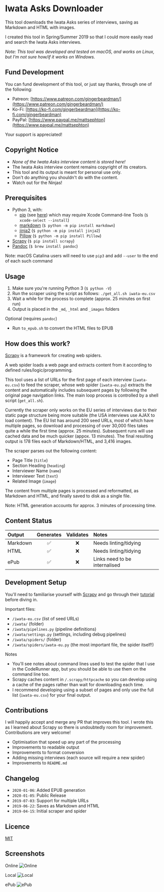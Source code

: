 # Iwata Asks Downloader

This tool downloads the Iwata Asks series of interviews, saving as Markdown and HTML with images.

I created this tool in Spring/Summer 2019 so that I could more easily read and search the Iwata Asks interviews.

_Note: This tool was developed and tested on macOS, and works on Linux, but I'm not sure how/if it works on Windows._

## Fund Development

You can fund development of this tool, or just say thanks, through one of the following:

- Patreon: [https://www.patreon.com/gingerbeardman/](https://www.patreon.com/gingerbeardman/)
- Ko-Fi: [https://ko-fi.com/gingerbeardman](https://ko-fi.com/gingerbeardman)
- PayPal: [https://www.paypal.me/mattsephton](https://www.paypal.me/mattsephton)

Your support is appreciated!

## Copyright Notice

- _None of the Iwata Asks interview content is stored here!_
- The Iwata Asks interview content remains copyright of its creators.
- This tool and its output is meant for personal use only. 
- Don't do anything you shouldn't do with the content.
- Watch out for the Ninjas!

## Prerequisites 

- Python 3, with:
  - [pip](https://pip.pypa.io/en/stable/installing/) (see [here](https://pip.pypa.io/en/stable/installing/)) which may require Xcode Command-line Tools (`$ xcode-select --install`)
  - [markdown](https://python-markdown.github.io/install/) (`$ python -m pip install markdown`)
  - [jinja2](https://pypi.org/project/Jinja2/) (`$ python -m pip install jinja2`)
  - [Pillow](https://pillow.readthedocs.io/en/stable/installation.html) (`$ python -m pip install Pillow`)
- [Scrapy](https://scrapy.org) (`$ pip install scrapy`)
- [Pandoc](https://pandoc.org/installing.html) (`$ brew install pandoc`)

Note: macOS Catalina users will need to use `pip3` and add `--user` to the end of each such command

## Usage

1. Make sure you're running Python 3 (`$ python -V`)
1. Run the scraper using the script as follows: `./get_all.sh iwata-eu.csv`
1. Wait a while for the process to complete (approx. 25 minutes on first run)
1. Output is placed in the `_md`, `_html` and `_images` folders

Optional (requires `pandoc`)

- Run `to_epub.sh` to convert the HTML files to EPUB

## How does this work?

[Scrapy](https://scrapy.org) is a framework for creating web spiders. 

A web spider loads a web page and extracts content from it according to defined rules/logic/programming.

This tool uses a list of URLs for the first page of each interview (`iwata-eu.csv`) to feed the scraper, whose web spider (`iwata-eu.py`) extracts the content and automatically includes subsequent pages by following the original page navigation links. The main loop process is controlled by a shell script (`get_all.sh`).

Currently the scraper only works on the EU series of interviews due to their static page structure being more suitable (the USA interviews use AJAX to load content). The EU list has around 200 seed URLs, most of which have multiple pages, so download and processing of over 30,000 files takes quite a while the first time (approx. 25 minutes). Subsequent runs will use cached data and be much quicker (appox. 13 minutes). The final resulting output is 178 files each of Markdown/HTML, and 3,416 images.

The scraper parses out the following content:
- Page Title (`title`)
- Section Heading (`heading`)
- Interviewer Name (`name`)
- Interviewer Text (`text`)
- Related Image (`image`)

The content from multiple pages is processed and reformatted, as Markdown and HTML, and finally saved to disk as a single file.

Note: HTML generation accounts for approx. 3 minutes of processing time.

## Content Status

| Output   | Generates | Validates | Notes |
|:---------|:---------:|:---------:|:------|
| Markdown | ✅ | ❌ | Needs linting/tidying |
| HTML     | ✅ | ❌ | Needs linting/tidying |
| ePub     | ✅ | ❌ | Links need to be internalised |

## Development Setup

You'll need to familiarise yourself with [Scrapy](https://scrapy.org) and go through their [tutorial](http://docs.scrapy.org/en/latest/intro/overview.html) before diving in.

Important files:
- `/iwata-eu.csv` (list of seed URLs)
- `/iwata/` (folder)
- `/iwata/pipelines.py` (pipeline definitions)
- `/iwata/settings.py` (settings, including debug pipelines)
- `/iwata/spiders/` (folder)
- `/iwata/spiders/iwata-eu.py` (the most important file, the spider itself!)

Notes
- You'll see notes about command lines used to test the spider that I use in the CodeRunner app, but you should be able to use them on the command line too. 
- Scrapy caches content in `/.scrapy/httpcache` so you can develop using a cache of the pages rather than wait for downloading each time.
- I recommend developing using a subset of pages and only use the full list (`iwata-eu.csv`) for your final output. 

## Contributions

I will happily accept and merge any PR that improves this tool. I wrote this as I learned about Scrapy so there is undoubtedly room for improvement. Contributions are very welcome!

- Optimisation that speed up any part of the processing
- Improvements to readable output
- Improvements to format conversion
- Adding missing interviews (each source will require a new spider)
- Improvements to `README.md`

## Changelog

* `2020-01-06`: Added EPUB generation
* `2020-01-05`: Public Release
* `2019-07-03`: Support for multiple URLs
* `2019-06-22`: Saves as Markdown and HTML
* `2019-04-15`: Initial scraper and spider

## Licence

[MIT](LICENSE)

## Screenshots

Online
![Online](screengrab_online.png) 

Local
![Local](screengrab_local.png)

ePub
![ePub](screengrab_epub.png)